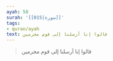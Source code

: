 ```yaml
---
ayah: 58
surah: '[[015|سورة]]'
tags:
- quran/ayah
text: قالوا إنا أرسلنا إلى قوم مجرمين
---
```

> قالوا إنا أرسلنا إلى قوم مجرمين
